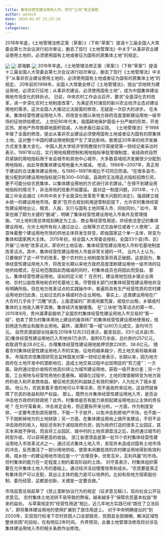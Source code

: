 ```yaml
---
title: 集体经营性建设用地入市，农村“土改”真正破题
author: wetech
date: 2019-01-07 21:27:24
tags: 
categories: 
---
```

2018年年底，《土地管理法修正案（草案）》（下称“草案”）提请十三届全国人大常委会第七次会议进行初次审议，删去了现行《土地管理法》中关于“从事非农业建设使用土地的，必须使用国有土地或者征为国有的原集体土地”的规定。
<!-- more -->
<img align="center" border="0" src="https://imgcdn.yicai.com/uppics/images/2019/01/d46d82b066985923bd4e8d814a56494a.jpg" />
<img align="center" border="0" src="https://imgcdn.yicai.com/uppics/images/2019/01/bfec5dae01c73e822796803eb28d369e.jpg" />
邵海鹏
<img align="center" border="0" src="https://imgcdn.yicai.com/uppics/images/2019/01/dc55a5aae2f3ac6bc39ed95b8c7f9038.jpg" />
2018年年底，《土地管理法修正案（草案）》（下称“草案”）提请十三届全国人大常委会第七次会议进行初次审议，删去了现行《土地管理法》中关于“从事非农业建设使用土地的，必须使用国有土地或者征为国有的原集体土地”的规定。
20年前的1998年，全国人大常委会修订《土地管理法》，提出“农地转为建设用地，必须实行征地；从事非农建设，必须使用国有土地”，成为中国集体建设用地市场变化的转折点。
日前，中央农村工作会议召开，要求“全面深化农村改革，进一步深化农村土地制度改革”。为满足农村涌现的新兴农业经济业态对建设用地的需求，这次全国人大推动立法层面的修改，无疑是一次巨大的进步。
在未来，集体经营性建设用地入市，将改变长期以来地方政府高度垄断建设用地一级市场的征地供给模式。
上世纪90年代末，我国耕地保护面临十分严峻的形势，开发区热、房地产热导致耕地面积锐减，人地矛盾日益尖锐。
《土地管理法》于1998年做了全面的修改，提出从事非农业建设必须使用国有土地或者征为国有的原集体土地。这对整个中国的建设用地制度产生了深远影响，致使这20年来的经济发展方式发生重大变化。
中国人民大学经济学院教授刘守英接受第一财经记者采访时表示，1997年以后，实行用地规模控制和用地指标审批管理制度，省级政府自然将紧缺的用地指标用于省会城市和其他中心城市，大多数县域经济发展很少分配到用地指标，由此导致集体建设用地量大大缩减。
他说，1998年~2007年，真正用于建设的合法集体建设用地，与1980~1997年相比不可同日而语。“在很多县市，能分配到的建设用地指标就只有300~500亩，县政府无法用这点指标招商引资，更不可能分给农民集体，以集体建设用地的方式进行非农建设。”
在得不到建设用地指标的情况下，非法用地的现象开始蔓延。
面对这一制度问题，2013年，十八届三中全会通过《中共中央关于全面深化改革若干重大问题的决定》，强调建立城乡统一的建设用地市场，要求“在符合规划和用途管制前提下，允许农村集体经营性建设用地出让、租赁、入股，实行与国有土地同等入市、同权同价。”
如今，草案也做了颇为关键的“删减”，明确了集体经营性建设用地入市条件及管理措施，“对土地利用总体规划确定为工业、商业等经营性用途，并经依法登记的集体建设用地，允许土地所有权人通过出让、出租等方式交由单位或者个人使用”。
这意味着整个建设用地市场的供地主体将发生转变，即由国家这个单一主体，转变为集体和国家两大主体。
2015年初，经全国人大常委会授权，全国33个县(市、区)开展“三块地”改革试点，即农村土地征收、集体经营性建设用地入市和宅基地制度改革试点。其中，集体经营性建设用地入市是非常关键的一环。
业内人士认为，只要做好了这一环节的改革，整个农村的土地制度改革将真正破题。这是因为，集体经营性建设用地入市，将改变长期以来地方政府高度垄断建设用地一级市场的征地供给模式，在征地范围因此而缩减的同时，村集体成员也将因此而受益。
那么，集体经营性建设用地，该如何定义呢？
在农村，建设用地包括乡镇企业用地、农村公益性用地和农村宅基地三类。尽管相关部门对集体经营性建设用地并没有明确所指，但在地方改革试点的实践操作中，普遍将具有生产经营性质的农村建设用地划归此类，比如过去的乡镇或村办企业用地。
事实上，这类建设用地在广大农村几乎处于“沉睡”状态，上面遗留的厂房或闲置荒废，或低价出租，乡镇或村集体的土地收入微乎其微，集体经济发展缓慢。
在“三块地”改革试点的第一年，2015年8月，贵州湄潭县敲响了全国农村集体经营性建设用地入市交易的“第一槌”，拍卖了原为村集体用地上建设的废弃砖厂的集体经营性建设用地使用权，规划用途为商业和服务业用地。最终，湄潭的“第一槌”以80万元成交，亩均16万元。
自然资源部部长陆昊在2018年12月23日表示，截至目前，33个试点县(市、区)集体经营性建设用地已入市地块1万余宗，面积9万余亩，总价款约257亿元，收取调节金28.6亿元，办理集体经营性建设用地抵押贷款228宗、38.6亿元。
随着农村集体经营性建设用地入市的实施，征地将越来越少，而土地交易将越来越多。
布瑞克农信集团研究总监林国发对第一财经记者表示，长期以来，因为地方政府在土地开发中的垄断地位，造成土地交易过程中出现明显的“剪刀差”：一方面，政府通过低价收购农地高价转让为城市建设用地，获取一级开发价差；另一方面，工业用地与经营性用地价差悬殊。城镇化过程中，土地的增值被转变为地方政府的收入和开发商收益，被征地农民的利益缺乏有效的保护，人为拉大了城乡差距。
他认为，农民拿着手里的地可以平等买卖，而不是政府来征地，这自然就保障了农民的收益和财产权益。
那么，既然允许集体经营性建设用地入市，是否会冲击地方政府的财政呢？此外，村集体是否有能力承担起建设用地出让主体的责任呢？
在刘守英看来，冲击肯定会有，但这要拆开来分析。一方面，作为制度安排，一定要考虑到其衔接性，不能一下子放开，以免冲击到房地产市场，也不能一下子就断掉地方的土地财政；另一方面，在集体建设用地上搞开发建设，不但不会冲击政府的收入，相反还有利于减轻政府负担，因为政府打造的很多工业园区，其实本来就不挣钱，而且将工业园区、城中村的土地资源盘活之后，政府通过城市的转型升级，可以获得更高的收益。
浙江省德清县是第一批15个农村集体经营性建设用地入市改革试点之一，通过试点集体土地入市，发现并未造成对国有土地市场的冲击，反而激活了一部分用地供给，使原本闲置低效的农村建设用地得到有效利用，城乡统一的建设用地市场应是一个“合理竞争，优势互补，互利共赢”的市场。
但村集体的能力在一定程度上制约着现阶段的土改。
刘守英表示，村集体组织需要在允许集体土地入市的基础上，通过经济活动慢慢培育和成长。“农民要是真正有集体资产可以支配，其出让主体的能力是可以培养的。比如有些地方探索股份制、委托经营，这都是创新，关键是一定要去做。”
 
 
市场监管总局起草了《禁止垄断协议行为的规定（征求意见稿）》，现向社会公开征求意见。
农村集体土地流转不易导致的弊端，越来越多于“保障农民基本权益”带来的益处。
与草案规定的“经营性用途”相比，近几年地方实践已经“跑在了立法前头”，即将集体建设用地的使用扩展到了居住用途上。
对于中央明确提出的“到2020年，实现现行标准下农村贫困人口全部脱贫，贫困县全部摘帽，解决区域性整体贫困”的目标，仅有明后2年时间。
外界预测，此番土地管理法修改将对涉及集体建设用地入市的相关条款作出修改。

